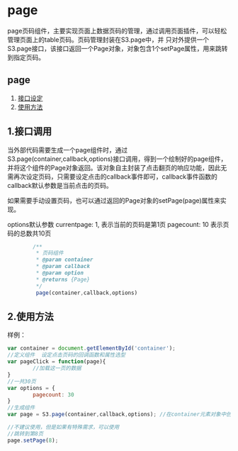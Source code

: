 # page

page页码组件，主要实现页面上数据页码的管理，通过调用页面插件，可以轻松管理页面上的table页码。页码管理封装在S3.page中，并
只对外提供一个S3.page接口，该接口返回一个Page对象，对象包含1个setPage属性，用来跳转到指定页码。

## page
1. [接口设定](#1)
2. [使用方法](#2)

## 1.接口调用

当外部代码需要生成一个page组件时，通过S3.page(container,callback,options)接口调用，得到一个绘制好的page组件，
并将这个组件的Page对象返回。该对象自主封装了点击翻页的响应功能，因此无需再次设定页码，只需要设定点击的callback事件即可，callback事件函数的
callback默认参数是当前点击的页码。

如果需要手动设置页码，也可以通过返回的Page对象的setPage(page)属性来实现。

options默认参数
      currentpage: 1,    表示当前的页码是第1页
      pagecount: 10      表示页码的总数共10页

```javascript
        /**
         * 页码组件
         * @param container
         * @param callback
         * @param option
         * @returns {Page}
         */
         page(container,callback,options)
```

## 2.使用方法

样例：

```javascript
var container = document.getElementById('container');
//定义组件  设定点击页码的回调函数和属性选型
var pageClick = function(page){
        //加载这一页的数据
}
//一共30页
var options = {
        pagecount: 30
}
//生成组件
var page = S3.page(container,callback,options); //在container元素对象中创建一个页码组件，并返回一个对象

//不建议使用，但是如果有特殊需求，可以使用
//跳转到第8页
page.setPage(8);
```